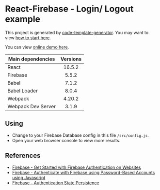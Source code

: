 # React-Firebase - Login/ Logout example
This project is generated by [code-template-generator](https://www.npmjs.com/package/code-template-generator). You may want to view [how to start here](HOWTO.md).

You can view [online demo here](https://nguyenkhois.github.io/react-firebase-login-logout/dist/).

|Main dependencies|Versions|
|---|:---:|
|React|16.5.2|
|Firebase|5.5.2|
|Babel|7.1.2|
|Babel Loader|8.0.4|
|Webpack|4.20.2|
|Webpack Dev Server|3.1.9|

## Using
* Change to your Firebase Database config in this file `/src/config.js`.
* Open your web browser console to view more results.

## References
* [Firebase - Get Started with Firebase Authentication on Websites](https://firebase.google.com/docs/auth/web/start)
* [Firebase - Authenticate with Firebase using Password-Based Accounts using Javascript](https://firebase.google.com/docs/auth/web/password-auth)
* [Firebase - Authentication State Persistence](https://firebase.google.com/docs/auth/web/auth-state-persistence)